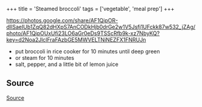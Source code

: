 +++ 
title = 'Steamed broccoli' 
tags = ['vegetable', 'meal prep'] 
+++

https://photos.google.com/share/AF1QipOR-dIlSaeIUb1ZqQ82dHXpS7AnCODkHjb0drGe2w1V5Jsfj1UFckk87w532_jZAg/photo/AF1QipOUxUfi23LO6aGr0eDs9TSScRfb9k-xz7NbyKQ?key=d2Noa2JlclFraFAzbGE5MWVELTNiNEZFX1FNRUJn

- put broccoli in rice cooker for 10 minutes until deep green
- or steam for 10 minutes
- salt, pepper, and a little bit of lemon juice

## Source

[Source](https://www.loveandlemons.com/steamed-broccoli/)
